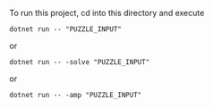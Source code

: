 To run this project, cd into this directory and execute

    dotnet run -- "PUZZLE_INPUT"

or

    dotnet run -- -solve "PUZZLE_INPUT"

or

    dotnet run -- -amp "PUZZLE_INPUT"